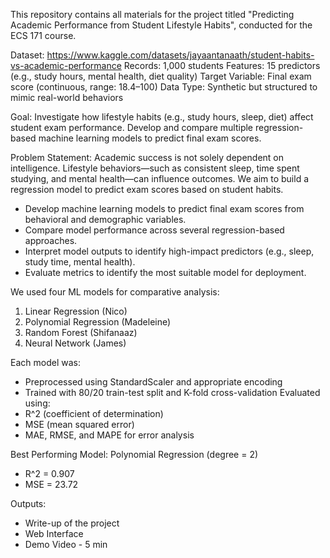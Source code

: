 This repository contains all materials for the project titled "Predicting Academic Performance from Student Lifestyle Habits", conducted for the ECS 171 course.

Dataset: https://www.kaggle.com/datasets/jayaantanaath/student-habits-vs-academic-performance 
Records: 1,000 students
Features: 15 predictors (e.g., study hours, mental health, diet quality)
Target Variable: Final exam score (continuous, range: 18.4–100)
Data Type: Synthetic but structured to mimic real-world behaviors


Goal: Investigate how lifestyle habits (e.g., study hours, sleep, diet) affect student exam performance. Develop and compare multiple regression-based machine learning models to predict final exam scores.

Problem Statement: Academic success is not solely dependent on intelligence. Lifestyle behaviors—such as consistent sleep, time spent studying, and mental health—can influence outcomes. We aim to build a regression model to predict exam scores based on student habits.


- Develop machine learning models to predict final exam scores from behavioral and demographic variables.
- Compare model performance across several regression-based approaches.
- Interpret model outputs to identify high-impact predictors (e.g., sleep, study time, mental health).
- Evaluate metrics to identify the most suitable model for deployment.

  
We used four ML models for comparative analysis:
1. Linear Regression (Nico)
2. Polynomial Regression (Madeleine)
3. Random Forest (Shifanaaz)
4. Neural Network (James)

   
Each model was:
- Preprocessed using StandardScaler and appropriate encoding
- Trained with 80/20 train-test split and K-fold cross-validation
Evaluated using:
- R^2 (coefficient of determination)
- MSE (mean squared error)
- MAE, RMSE, and MAPE for error analysis

Best Performing Model: Polynomial Regression (degree = 2)
- R^2 = 0.907
- MSE = 23.72


Outputs: 
- Write-up of the project
- Web Interface
- Demo Video - 5 min
